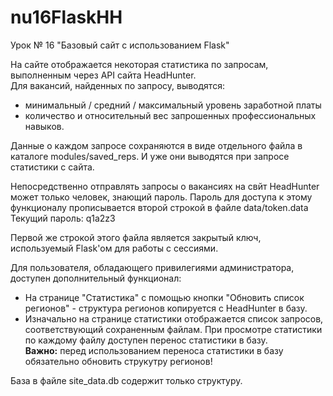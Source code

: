 # nu16FlaskHH
Урок № 16 "Базовый сайт с использованием Flask"

На сайте отображается некоторая статистика по запросам, выполненным через API сайта HeadHunter.  
Для вакансий, найденных по запросу, выводятся:
* минимальный / средний / максимальный уровень заработной платы
* количество и относительный вес запрошенных профессиональных навыков.

Данные о каждом запросе сохраняются в виде отдельного файла в каталоге modules/saved_reps.
И уже они выводятся при запросе статистики с сайта.

Непосредственно отправлять запросы о вакансиях на свйт HeadHunter может только человек, знающий пароль.
Пароль для доступа к этому функционалу прописывается второй строкой в файле data/token.data  
Текущий пароль: q1a2z3

Первой же строкой этого файла является закрытый ключ, используемый Flask'ом для работы с сессиями.

Для пользователя, обладающего привилегиями администратора, доступен дополнительный функционал:
* На странице "Статистика" с помощью кнопки "Обновить список регионов" - структура регионов
копируется с HeadHunter в базу.
* Изначально на странице статистики отображается список запросов, соответствующий сохраненным файлам.
При просмотре статистики по каждому файлу доступен перенос статистики в базу.  
**Важно:** перед использованием переноса статистики в базу обязательно обновить струкутру регионов!

База в файле site_data.db содержит только структуру.